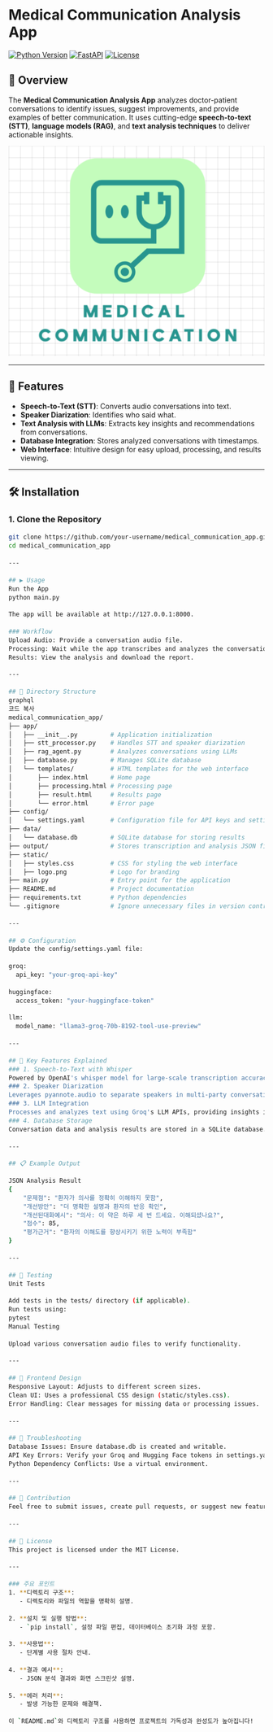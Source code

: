 # Medical Communication Analysis App

[![Python Version](https://img.shields.io/badge/python-3.10+-blue.svg)](https://www.python.org/downloads/)
[![FastAPI](https://img.shields.io/badge/FastAPI-0.95+-green.svg)](https://fastapi.tiangolo.com/)
[![License](https://img.shields.io/badge/license-MIT-green.svg)](LICENSE)

## 📖 Overview

The **Medical Communication Analysis App** analyzes doctor-patient conversations to identify issues, suggest improvements, and provide examples of better communication. It uses cutting-edge **speech-to-text (STT)**, **language models (RAG)**, and **text analysis techniques** to deliver actionable insights.

![App Screenshot](static/logo.png)

---

## 🚀 Features

- **Speech-to-Text (STT)**: Converts audio conversations into text.
- **Speaker Diarization**: Identifies who said what.
- **Text Analysis with LLMs**: Extracts key insights and recommendations from conversations.
- **Database Integration**: Stores analyzed conversations with timestamps.
- **Web Interface**: Intuitive design for easy upload, processing, and results viewing.

---

## 🛠️ Installation

### 1. Clone the Repository
```bash
git clone https://github.com/your-username/medical_communication_app.git
cd medical_communication_app

---

## ▶️ Usage
Run the App
python main.py

The app will be available at http://127.0.0.1:8000.

### Workflow
Upload Audio: Provide a conversation audio file.
Processing: Wait while the app transcribes and analyzes the conversation.
Results: View the analysis and download the report.

---

## 📁 Directory Structure
graphql
코드 복사
medical_communication_app/
├── app/
│   ├── __init__.py         # Application initialization
│   ├── stt_processor.py    # Handles STT and speaker diarization
│   ├── rag_agent.py        # Analyzes conversations using LLMs
│   ├── database.py         # Manages SQLite database
│   └── templates/          # HTML templates for the web interface
│       ├── index.html      # Home page
│       ├── processing.html # Processing page
│       ├── result.html     # Results page
│       └── error.html      # Error page
├── config/
│   └── settings.yaml       # Configuration file for API keys and settings
├── data/
│   └── database.db         # SQLite database for storing results
├── output/                 # Stores transcription and analysis JSON files
├── static/
│   ├── styles.css          # CSS for styling the web interface
│   ├── logo.png            # Logo for branding
├── main.py                 # Entry point for the application
├── README.md               # Project documentation
├── requirements.txt        # Python dependencies
└── .gitignore              # Ignore unnecessary files in version control

---

## ⚙️ Configuration
Update the config/settings.yaml file:

groq:
  api_key: "your-groq-api-key"

huggingface:
  access_token: "your-huggingface-token"

llm:
  model_name: "llama3-groq-70b-8192-tool-use-preview"

---

## 🌟 Key Features Explained
### 1. Speech-to-Text with Whisper
Powered by OpenAI's whisper model for large-scale transcription accuracy.
### 2. Speaker Diarization
Leverages pyannote.audio to separate speakers in multi-party conversations.
### 3. LLM Integration
Processes and analyzes text using Groq's LLM APIs, providing insights into communication.
### 4. Database Storage
Conversation data and analysis results are stored in a SQLite database.

---

## 📋 Example Output

JSON Analysis Result
{
    "문제점": "환자가 의사를 정확히 이해하지 못함",
    "개선방안": "더 명확한 설명과 환자의 반응 확인",
    "개선된대화예시": "의사: 이 약은 하루 세 번 드세요. 이해되셨나요?",
    "점수": 85,
    "평가근거": "환자의 이해도를 향상시키기 위한 노력이 부족함"
}

---

## 🧪 Testing
Unit Tests

Add tests in the tests/ directory (if applicable).
Run tests using:
pytest
Manual Testing

Upload various conversation audio files to verify functionality.

---

## 🎨 Frontend Design
Responsive Layout: Adjusts to different screen sizes.
Clean UI: Uses a professional CSS design (static/styles.css).
Error Handling: Clear messages for missing data or processing issues.

---

## 🔧 Troubleshooting
Database Issues: Ensure database.db is created and writable.
API Key Errors: Verify your Groq and Hugging Face tokens in settings.yaml.
Python Dependency Conflicts: Use a virtual environment.

---

## 🤝 Contribution
Feel free to submit issues, create pull requests, or suggest new features!

---

## 📝 License
This project is licensed under the MIT License.

---

### 주요 포인트
1. **디렉토리 구조**:
   - 디렉토리와 파일의 역할을 명확히 설명.

2. **설치 및 실행 방법**:
   - `pip install`, 설정 파일 편집, 데이터베이스 초기화 과정 포함.

3. **사용법**:
   - 단계별 사용 절차 안내.

4. **결과 예시**:
   - JSON 분석 결과와 화면 스크린샷 설명.

5. **에러 처리**:
   - 발생 가능한 문제와 해결책.

이 `README.md`와 디렉토리 구조를 사용하면 프로젝트의 가독성과 완성도가 높아집니다!
